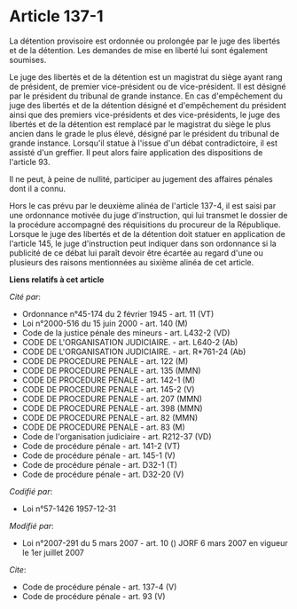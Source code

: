 # Article 137-1

La détention provisoire est ordonnée ou prolongée par le juge des libertés et de la détention. Les demandes de mise en
liberté lui sont également soumises. 

Le juge des libertés et de la détention est un magistrat du siège ayant rang de président, de premier vice-président ou de
vice-président. Il est désigné par le président du tribunal de grande instance. En cas d'empêchement du juge des libertés et
de la détention désigné et d'empêchement du président ainsi que des premiers vice-présidents et des vice-présidents, le juge
des libertés et de la détention est remplacé par le magistrat du siège le plus ancien dans le grade le plus élevé, désigné
par le président du tribunal de grande instance. Lorsqu'il statue à l'issue d'un débat contradictoire, il est assisté d'un
greffier. Il peut alors faire application des dispositions de l'article 93. 

Il ne peut, à peine de nullité, participer au jugement des affaires pénales dont il a connu. 

Hors le cas prévu par le deuxième alinéa de l'article 137-4, il est saisi par une ordonnance motivée du juge d'instruction,
qui lui transmet le dossier de la procédure accompagné des réquisitions du procureur de la République. Lorsque le juge des
libertés et de la détention doit statuer en application de l'article 145, le juge d'instruction peut indiquer dans son
ordonnance si la publicité de ce débat lui paraît devoir être écartée au regard d'une ou plusieurs des raisons mentionnées au
sixième alinéa de cet article.

**Liens relatifs à cet article**

_Cité par_:

  - Ordonnance n°45-174 du 2 février 1945 - art. 11 (VT)
  - Loi n°2000-516 du 15 juin 2000 - art. 140 (M)
  - Code de la justice pénale des mineurs - art. L432-2 (VD)
  - CODE DE L'ORGANISATION JUDICIAIRE. - art. L640-2 (Ab)
  - CODE DE L'ORGANISATION JUDICIAIRE. - art. R*761-24 (Ab)
  - CODE DE PROCEDURE PENALE - art. 122 (M)
  - CODE DE PROCEDURE PENALE - art. 135 (MMN)
  - CODE DE PROCEDURE PENALE - art. 142-1 (M)
  - CODE DE PROCEDURE PENALE - art. 145-2 (V)
  - CODE DE PROCEDURE PENALE - art. 207 (MMN)
  - CODE DE PROCEDURE PENALE - art. 398 (MMN)
  - CODE DE PROCEDURE PENALE - art. 82 (MMN)
  - CODE DE PROCEDURE PENALE - art. 83 (M)
  - Code de l'organisation judiciaire - art. R212-37 (VD)
  - Code de procédure pénale - art. 141-2 (VT)
  - Code de procédure pénale - art. 145-1 (V)
  - Code de procédure pénale - art. D32-1 (T)
  - Code de procédure pénale - art. D32-20 (V)

_Codifié par_:

  - Loi n°57-1426 1957-12-31

_Modifié par_:

  - Loi n°2007-291 du 5 mars 2007 - art. 10 () JORF 6 mars 2007 en vigueur le 1er juillet 2007

_Cite_:

  - Code de procédure pénale - art. 137-4 (V)
  - Code de procédure pénale - art. 93 (V)
